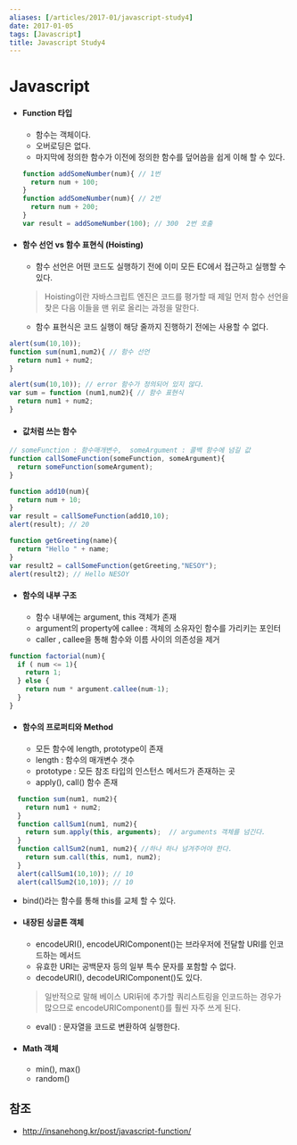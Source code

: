 ```yaml
---
aliases: [/articles/2017-01/javascript-study4]
date: 2017-01-05
tags: [Javascript]
title: Javascript Study4
---
```


# **Javascript**
- #### Function 타입
  - 함수는 객체이다.
  - 오버로딩은 없다.
  - 마지막에 정의한 함수가 이전에 정의한 함수를 덮어씀을 쉽게 이해 할 수 있다.

  ```javascript
  function addSomeNumber(num){ // 1번
    return num + 100;
  }
  function addSomeNumber(num){ // 2번
    return num + 200;
  }
  var result = addSomeNumber(100); // 300  2번 호출
  ```

- #### 함수 선언 vs 함수 표현식 (Hoisting)
  - 함수 선언은 어떤 코드도 실행하기 전에 이미 모든 EC에서 접근하고 실행할 수 있다.

  > Hoisting이란 자바스크립트 엔진은 코드를 평가할 때 제일 먼저 함수 선언을 찾은 다음 이들을 맨 위로 올리는 과정을 말한다.

  - 함수 표현식은 코드 실행이 해당 줄까지 진행하기 전에는 사용할 수 없다.

```javascript
alert(sum(10,10));
function sum(num1,num2){ // 함수 선언
  return num1 + num2;
}
```

```javascript
alert(sum(10,10)); // error 함수가 정의되어 있지 않다.
var sum = function (num1,num2){ // 함수 표현식
  return num1 + num2;
}
```

- #### 값처럼 쓰는 함수

```javascript
// someFunction : 함수매개변수,  someArgument : 콜백 함수에 넘길 값
function callSomeFunction(someFunction, someArgument){
  return someFunction(someArgument);
}
```

```javascript
function add10(num){
  return num + 10;
}
var result = callSomeFunction(add10,10);
alert(result); // 20

function getGreeting(name){
  return "Hello " + name;
}
var result2 = callSomeFunction(getGreeting,"NESOY");
alert(result2); // Hello NESOY
```

- #### 함수의 내부 구조
  - 함수 내부에는 argument, this 객체가 존재
  - argument의 property에 callee : 객체의 소유자인 함수를 가리키는 포인터
  - caller , callee을 통해 함수와 이름 사이의 의존성을 제거

```javascript
function factorial(num){
  if ( num <= 1){
    return 1;
  } else {
    return num * argument.callee(num-1);
  }
}
```

- #### 함수의 프로퍼티와 Method
  - 모든 함수에 length, prototype이 존재
  - length : 함수의 매개변수 갯수
  - prototype : 모든 참조 타입의 인스턴스 메서드가 존재하는 곳
  - apply(), call() 함수 존재

```javascript
  function sum(num1, num2){
    return num1 + num2;
  }
  function callSum1(num1, num2){
    return sum.apply(this, arguments);  // arguments 객체를 넘긴다.
  }
  function callSum2(num1, num2){ //하나 하나 넘겨주어야 한다.
    return sum.call(this, num1, num2);
  }
  alert(callSum1(10,10)); // 10
  alert(callSum2(10,10)); // 10

```

  - bind()라는 함수를 통해 this를 교체 할 수 있다.

- #### 내장된 싱글톤 객체
  - encodeURI(), encodeURIComponent()는 브라우저에 전달할 URI를 인코드하는 메서드
  - 유효한 URI는 공백문자 등의 일부 특수 문자를 포함할 수 없다.
  - decodeURI(), decodeURIComponent()도 있다.

  > 일반적으로 말해 베이스 URI뒤에 추가할 쿼리스트링을 인코드하는 경우가 많으므로 encodeURIComponent()를 훨씬 자주 쓰게 된다.

  - eval() : 문자열을 코드로 변환하여 실행한다.

- #### Math 객체
  - min(), max()
  - random()

## 참조
- http://insanehong.kr/post/javascript-function/
